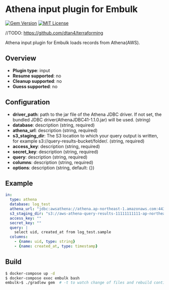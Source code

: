 # Athena input plugin for Embulk

[![Gem Version](https://badge.fury.io/rb/embulk-input-athena.svg)](https://badge.fury.io/rb/embulk-input-athena)
[![MIT License](http://img.shields.io/badge/license-MIT-blue.svg?style=flat)](LICENSE)

//TODO:
https://github.com/dtan4/terraforming

Athena input plugin for Embulk loads records from Athena(AWS).

## Overview

* **Plugin type**: input
* **Resume supported**: no
* **Cleanup supported**: no
* **Guess supported**: no

## Configuration

* **driver_path**: path to the jar file of the Athena JDBC driver. If not set, the bundled JDBC driver(AthenaJDBC41-1.1.0.jar) will be used. (string)
* **database**: description (string, required)
* **athena_url**: description (string, required)
* **s3_staging_dir**: The S3 location to which your query output is written, for example s3://query-results-bucket/folder/. (string, required)
* **access_key**: description (string, required)
* **secret_key**: description (string, required)
* **query**: description (string, required)
* **columns**: description (string, required)
* **options**: description (string, default: {})

## Example

```yaml
in:
  type: athena
  database: log_test
  athena_url: "jdbc:awsathena://athena.ap-northeast-1.amazonaws.com:443"
  s3_staging_dir: "s3://aws-athena-query-results-11111111111-ap-northeast-1/"
  access_key: ""
  secret_key: ""
  query: |
    select uid, created_at from log_test.sample
  columns:
    - {name: uid, type: string}
    - {name: created_at, type: timestamp}
```

## Build

```bash
$ docker-compose up -d
$ docker-compose exec embulk bash
embulk>$ ./gradlew gem  # -t to watch change of files and rebuild continuously
```
